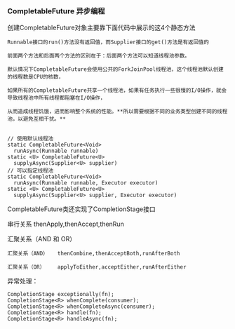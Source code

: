 ### CompletableFuture 异步编程

创建CompletableFuture对象主要靠下面代码中展示的这4个静态方法

    Runnable接口的run()方法没有返回值，而Supplier接口的get()方法是有返回值的
    
    前面两个方法和后面两个方法的区别在于：后面两个方法可以知道线程池参数。
    
    默认情况下CompletableFuture会使用公共的ForkJoinPool线程池，这个线程池默认创建的线程数是CPU的核数，
    
    如果所有的CompletableFuture共享一个线程池，如果有任务执行一些很慢的I/O操作，就会导致线程池中所有线程都阻塞在I/O操作，
    
    从而造成线程饥饿，进而影响整个系统的性能。**所以需要根据不同的业务类型创建不同的线程池，以避免互相干扰。**
    

    // 使用默认线程池
    static CompletableFuture<Void> 
      runAsync(Runnable runnable)
    static <U> CompletableFuture<U> 
      supplyAsync(Supplier<U> supplier)
    // 可以指定线程池  
    static CompletableFuture<Void> 
      runAsync(Runnable runnable, Executor executor)
    static <U> CompletableFuture<U> 
      supplyAsync(Supplier<U> supplier, Executor executor)  


CompletableFuture类还实现了CompletionStage接口

串行关系    thenApply,thenAccept,thenRun


汇聚关系（AND 和 OR）

    汇聚关系（AND）   thenCombine,thenAcceptBoth,runAfterBoth
    
    汇聚关系（OR）    applyToEither,acceptEither,runAfterEither
    

异常处理：

    CompletionStage exceptionally(fn);
    CompletionStage<R> whenComplete(consumer);
    CompletionStage<R> whenCompleteAsync(consumer);
    CompletionStage<R> handle(fn);
    CompletionStage<R> handleAsync(fn);

















    
    